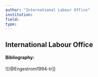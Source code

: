 ```yaml
---
author: "International Labour Office"
institution:
field:
type:
---
```


## International Labour Office
#### Bibliography:

![[@Engestrom1994-tr]]